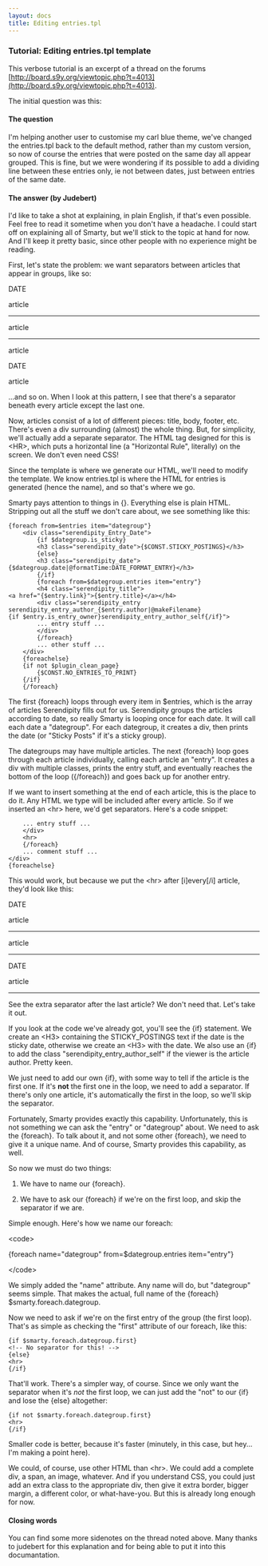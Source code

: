 ```yaml
---
layout: docs
title: Editing entries.tpl
---
```


### Tutorial: Editing entries.tpl template

This verbose tutorial is an excerpt of a thread on the forums [http://board.s9y.org/viewtopic.php?t=4013](http://board.s9y.org/viewtopic.php?t=4013).

The initial question was this:

#### The question

I'm helping another user to customise my carl blue theme, we've changed the entries.tpl back to the default method, rather than my custom version, so now of course the entries that were posted on the same day all appear grouped. This is fine, but we were wondering if its possible to add a dividing line between these entries only, ie not between dates, just between entries of the same date.

#### The answer (by Judebert)

I'd like to take a shot at explaining, in plain English, if that's even possible. Feel free to read it sometime when you don't have a headache. I could start off on explaining all of Smarty, but we'll stick to the topic at hand for now. And I'll keep it pretty basic, since other people with no experience might be reading.

First, let's state the problem: we want separators between articles that appear in groups, like so:

DATE

article

* * * * *

article

* * * * *

article

DATE

article

...and so on. When I look at this pattern, I see that there's a separator beneath every article except the last one.

Now, articles consist of a lot of different pieces: title, body, footer, etc. There's even a div surrounding (almost) the whole thing. But, for simplicity, we'll actually add a separate separator. The HTML tag designed for this is \<HR\>, which puts a horizontal line (a "Horizontal Rule", literally) on the screen. We don't even need CSS!

Since the template is where we generate our HTML, we'll need to modify the template. We know entries.tpl is where the HTML for entries is generated (hence the name), and so that's where we go.

Smarty pays attention to things in {}. Everything else is plain HTML. Stripping out all the stuff we don't care about, we see something like this:

    {foreach from=$entries item="dategroup"}
        <div class="serendipity_Entry_Date">
            {if $dategroup.is_sticky}
            <h3 class="serendipity_date">{$CONST.STICKY_POSTINGS}</h3>
            {else}
            <h3 class="serendipity_date">
    {$dategroup.date|@formatTime:DATE_FORMAT_ENTRY}</h3>
            {/if}
            {foreach from=$dategroup.entries item="entry"}
            <h4 class="serendipity_title">
    <a href="{$entry.link}">{$entry.title}</a></h4>
            <div class="serendipity_entry
    serendipity_entry_author_{$entry.author|@makeFilename}
    {if $entry.is_entry_owner}serendipity_entry_author_self{/if}">
            ... entry stuff ...
            </div>
            {/foreach}
            ... other stuff ...
        </div>
        {foreachelse}
        {if not $plugin_clean_page}
            {$CONST.NO_ENTRIES_TO_PRINT}
        {/if}
        {/foreach}

The first {foreach} loops through every item in \$entries, which is the array of articles Serendipity fills out for us. Serendipity groups the articles according to date, so really Smarty is looping once for each date. It will call each date a "dategroup". For each dategroup, it creates a div, then prints the date (or "Sticky Posts" if it's a sticky group).

The dategroups may have multiple articles. The next {foreach} loop goes through each article individually, calling each article an "entry". It creates a div with multiple classes, prints the entry stuff, and eventually reaches the bottom of the loop ({/foreach}) and goes back up for another entry.

If we want to insert something at the end of each article, this is the place to do it. Any HTML we type will be included after every article. So if we inserted an \<hr\> here, we'd get separators. Here's a code snippet:

        ... entry stuff ...
        </div>
        <hr>
        {/foreach}
        ... comment stuff ...
    </div>
    {foreachelse}

This would work, but because we put the \<hr\> after [i]every[/i] article, they'd look like this:

DATE

article

* * * * *

article

* * * * *

DATE

article

* * * * *

See the extra separator after the last article? We don't need that. Let's take it out.

If you look at the code we've already got, you'll see the {if} statement. We create an \<H3\> containing the STICKY\_POSTINGS text if the date is the sticky date, otherwise we create an \<H3\> with the date. We also use an {if} to add the class "serendipity\_entry\_author\_self" if the viewer is the article author. Pretty keen.

We just need to add our own {if}, with some way to tell if the article is the first one. If it's **not** the first one in the loop, we need to add a separator. If there's only one article, it's automatically the first in the loop, so we'll skip the separator.

Fortunately, Smarty provides exactly this capability. Unfortunately, this is not something we can ask the "entry" or "dategroup" about. We need to ask the {foreach}. To talk about it, and not some other {foreach}, we need to give it a unique name. And of course, Smarty provides this capability, as well.

So now we must do two things:

1) We have to name our {foreach}.

2) We have to ask our {foreach} if we're on the first loop, and skip the separator if we are.

Simple enough. Here's how we name our foreach:

\<code\>

{foreach name="dategroup" from=\$dategroup.entries item="entry"}

\</code\>

We simply added the "name" attribute. Any name will do, but "dategroup" seems simple. That makes the actual, full name of the {foreach} \$smarty.foreach.dategroup.

Now we need to ask if we're on the first entry of the group (the first loop). That's as simple as checking the "first" attribute of our foreach, like this:

    {if $smarty.foreach.dategroup.first}
    <!-- No separator for this! -->
    {else}
    <hr>
    {/if}

That'll work. There's a simpler way, of course. Since we only want the separator when it's *not* the first loop, we can just add the "not" to our {if} and lose the {else} altogether:

    {if not $smarty.foreach.dategroup.first}
    <hr>
    {/if}

Smaller code is better, because it's faster (minutely, in this case, but hey... I'm making a point here).

We could, of course, use other HTML than \<hr\>. We could add a complete div, a span, an image, whatever. And if you understand CSS, you could just add an extra class to the appropriate div, then give it extra border, bigger margin, a different color, or what-have-you. But this is already long enough for now.

#### Closing words

You can find some more sidenotes on the thread noted above. Many thanks to judebert for this explanation and for being able to put it into this documantation.
